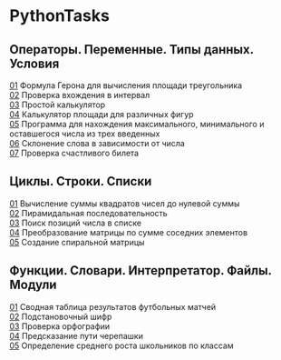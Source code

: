 # PythonTasks

## Операторы. Перeменные. Типы данных. Условия
[01](src/1st_section/task%201.1.py) Формула Герона для вычисления площади треугольника   
[02](src/1st_section/task%201.2.py) Проверка вхождения в интервал  
[03](src/1st_section/task%201.3.py) Простой калькулятор  
[04](src/1st_section/task%201.4.py) Калькулятор площади для различных фигур  
[05](src/1st_section/task%201.5.py) Программа для нахождения максимального, минимального и оставшегося числа из трех введенных  
[06](src/1st_section/task%201.6.py) Склонение слова в зависимости от числа  
[07](src/1st_section/task%201.7.py) Проверка счастливого билета  

## Циклы. Строки. Списки
[01](src/2nd_section/task%202.1.py) Вычисление суммы квадратов чисел до нулевой суммы  
[02](src/2nd_section/task%202.2.py) Пирамидальная последовательность  
[03](src/2nd_section/task%202.3.py) Поиск позиций числа в списке  
[04](src/2nd_section/task%202.4.py) Преобразование матрицы по сумме соседних элементов  
[05](src/2nd_section/task%202.5.py) Создание спиральной матрицы  

## Функции. Словари. Интерпретатор. Файлы. Модули  
[01](src/3rd_section/task%203.1.py) Сводная таблица результатов футбольных матчей  
[02](src/3rd_section/task%203.2.py) Подстановочный шифр  
[03](src/3rd_section/task%203.3.py) Проверка орфографии  
[04](src/3rd_section/task%203.4.py) Предсказание пути черепашки  
[05](src/3rd_section/task%203.5.py) Определение среднего роста школьников по классам    
